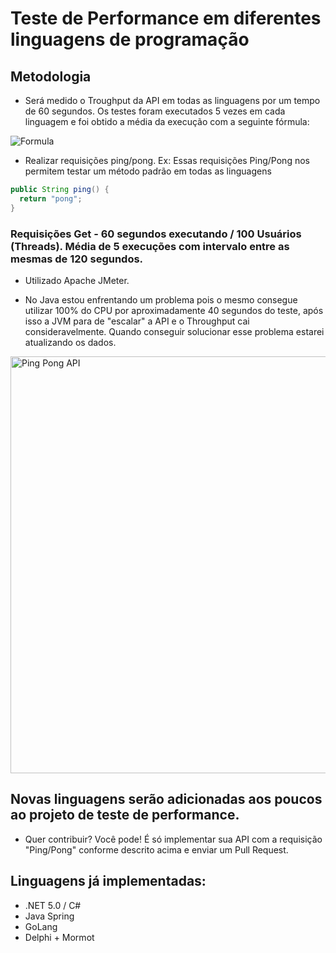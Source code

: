 # Teste de Performance em diferentes linguagens de programação

## Metodologia
- Será medido o Troughput da API em todas as linguagens por um tempo de 60 segundos. Os testes foram executados 5 vezes em cada linguagem e foi obtido a média da execução com a seguinte fórmula:
<img align="center" alt="Formula" src="http://www.sciweavers.org/tex2img.php?eq=\frac%20{r1%20%2B%20r2%20%2B%20r3%20%2B%20r4%20%2B%20r5}%20{5}&bc=White&fc=Black&im=jpg&fs=12&ff=arev&edit=">  


- Realizar requisições ping/pong. Ex:
Essas requisições Ping/Pong nos permitem testar um método padrão em todas as linguagens
```java
public String ping() {
  return "pong";
}
```

### Requisições Get - 60 segundos executando / 100 Usuários (Threads). Média de 5 execuções com intervalo entre as mesmas de 120 segundos.

- Utilizado Apache JMeter.

- No Java estou enfrentando um problema pois o mesmo consegue utilizar 100% do CPU por aproximadamente 40 segundos do teste, após isso a JVM para de "escalar" a API e o Throughput cai consideravelmente. Quando conseguir solucionar esse problema estarei atualizando os dados.

<img width="667" alt="Ping Pong API" src="https://user-images.githubusercontent.com/3423282/125724080-aa69fc49-e1b4-455a-b861-7303ddc841af.png">


## Novas linguagens serão adicionadas aos poucos ao projeto de teste de performance.

- Quer contribuir? Você pode! É só implementar sua API com a requisição "Ping/Pong" conforme descrito acima e enviar um Pull Request.



## Linguagens já implementadas:
- .NET 5.0 / C#
- Java Spring
- GoLang
- Delphi + Mormot


